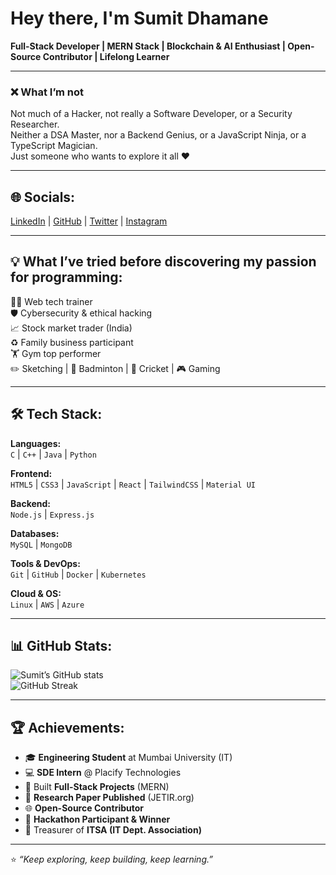 # Hey there, I'm Sumit Dhamane  
**Full-Stack Developer | MERN Stack | Blockchain & AI Enthusiast | Open-Source Contributor | Lifelong Learner**

---

### ❌ What I’m not
Not much of a Hacker, not really a Software Developer, or a Security Researcher.  
Neither a DSA Master, nor a Backend Genius, or a JavaScript Ninja, or a TypeScript Magician.  
Just someone who wants to explore it all ❤️

---

## 🌐 Socials:
[LinkedIn](https://www.linkedin.com/in/sumitdhamane) | [GitHub](https://github.com/Sumitdhamane) | [Twitter](#) | [Instagram](#)  

---

## 💡 What I’ve tried before discovering my passion for programming:
👨‍🏫 Web tech trainer  
🛡️ Cybersecurity & ethical hacking  
📈 Stock market trader (India)  
♻️ Family business participant  
🏋️ Gym top performer  
✏️ Sketching | 🏸 Badminton | 🏏 Cricket | 🎮 Gaming  

---

## 🛠 Tech Stack:

**Languages:**  
`C` | `C++` | `Java` | `Python`  

**Frontend:**  
`HTML5` | `CSS3` | `JavaScript` | `React` | `TailwindCSS` | `Material UI`  

**Backend:**  
`Node.js` | `Express.js`  

**Databases:**  
`MySQL` | `MongoDB`  

**Tools & DevOps:**  
`Git` | `GitHub` | `Docker` | `Kubernetes`  

**Cloud & OS:**  
`Linux` | `AWS` | `Azure`  

---

## 📊 GitHub Stats:
![Sumit’s GitHub stats](https://github-readme-stats.vercel.app/api?username=Sumitdhamane&show_icons=true&theme=tokyonight)  
![GitHub Streak](https://github-readme-streak-stats.herokuapp.com/?user=Sumitdhamane&theme=tokyonight)  

---

## 🏆 Achievements:
- 🎓 **Engineering Student** at Mumbai University (IT)  
- 💻 **SDE Intern** @ Placify Technologies  
- 🚀 Built **Full-Stack Projects** (MERN)  
- 📖 **Research Paper Published** (JETIR.org)  
- 🌐 **Open-Source Contributor**  
- 🥇 **Hackathon Participant & Winner**  
- 🤝 Treasurer of **ITSA (IT Dept. Association)**  

---

⭐ *“Keep exploring, keep building, keep learning.”*  
